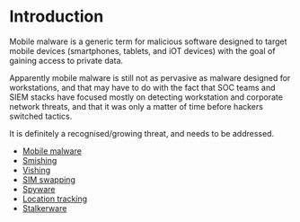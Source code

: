 # Introduction

Mobile malware is a generic term for malicious software designed to target mobile devices (smartphones, tablets, and iOT devices) with the goal of gaining access to private data.

Apparently mobile malware is still not as pervasive as malware designed for workstations, and that may have to do with the fact that SOC teams and SIEM stacks have focused mostly on detecting workstation and corporate network threats, and that it was only a matter of time before hackers switched tactics.

It is definitely a recognised/growing threat, and needs to be addressed. 

* [Mobile malware](malware.md)
* [Smishing](smishing.md)
* [Vishing](vishing.md)
* [SIM swapping](swapping.md)
* [Spyware](spyware.md)
* [Location tracking](tracking.md)
* [Stalkerware](stalkerware.md)







